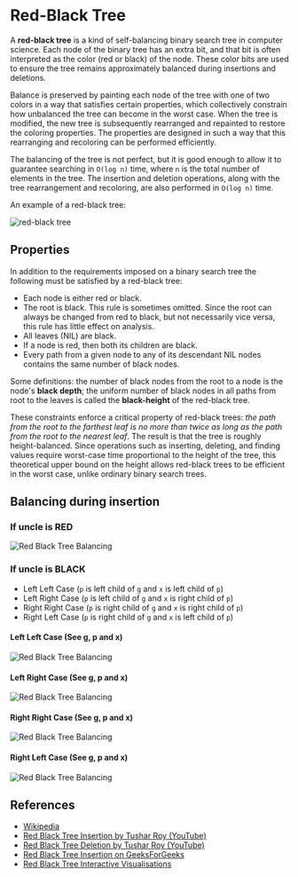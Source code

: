 # Red-Black Tree

A **red-black tree** is a kind of self-balancing binary search
tree in computer science. Each node of the binary tree has
an extra bit, and that bit is often interpreted as the
color (red or black) of the node. These color bits are used
to ensure the tree remains approximately balanced during
insertions and deletions.

Balance is preserved by painting each node of the tree with
one of two colors in a way that satisfies certain properties,
which collectively constrain how unbalanced the tree can
become in the worst case. When the tree is modified, the
new tree is subsequently rearranged and repainted to
restore the coloring properties. The properties are
designed in such a way that this rearranging and recoloring
can be performed efficiently.

The balancing of the tree is not perfect, but it is good
enough to allow it to guarantee searching in `O(log n)` time,
where `n` is the total number of elements in the tree.
The insertion and deletion operations, along with the tree
rearrangement and recoloring, are also performed
in `O(log n)` time.

An example of a red-black tree:

![red-black tree](https://upload.wikimedia.org/wikipedia/commons/6/66/Red-black_tree_example.svg)

## Properties

In addition to the requirements imposed on a binary search
tree the following must be satisfied by a red-black tree:

-   Each node is either red or black.
-   The root is black. This rule is sometimes omitted.
    Since the root can always be changed from red to black,
    but not necessarily vice versa, this rule has little
    effect on analysis.
-   All leaves (NIL) are black.
-   If a node is red, then both its children are black.
-   Every path from a given node to any of its descendant
    NIL nodes contains the same number of black nodes.

Some definitions: the number of black nodes from the root
to a node is the node's **black depth**; the uniform
number of black nodes in all paths from root to the leaves
is called the **black-height** of the red-black tree.

These constraints enforce a critical property of red-black
trees: _the path from the root to the farthest leaf is no more than twice as long as the path from the root to the nearest leaf_.
The result is that the tree is roughly height-balanced.
Since operations such as inserting, deleting, and finding
values require worst-case time proportional to the height
of the tree, this theoretical upper bound on the height
allows red-black trees to be efficient in the worst case,
unlike ordinary binary search trees.

## Balancing during insertion

### If uncle is RED

![Red Black Tree Balancing](https://www.geeksforgeeks.org/wp-content/uploads/redBlackCase2.png)

### If uncle is BLACK

-   Left Left Case (`p` is left child of `g` and `x` is left child of `p`)
-   Left Right Case (`p` is left child of `g` and `x` is right child of `p`)
-   Right Right Case (`p` is right child of `g` and `x` is right child of `p`)
-   Right Left Case (`p` is right child of `g` and `x` is left child of `p`)

#### Left Left Case (See g, p and x)

![Red Black Tree Balancing](https://www.geeksforgeeks.org/wp-content/uploads/redBlackCase3a1.png)

#### Left Right Case (See g, p and x)

![Red Black Tree Balancing](https://www.geeksforgeeks.org/wp-content/uploads/redBlackCase3b.png)

#### Right Right Case (See g, p and x)

![Red Black Tree Balancing](https://www.geeksforgeeks.org/wp-content/uploads/redBlackCase3c.png)

#### Right Left Case (See g, p and x)

![Red Black Tree Balancing](https://www.geeksforgeeks.org/wp-content/uploads/redBlackCase3d.png)

## References

-   [Wikipedia](https://en.wikipedia.org/wiki/Red%E2%80%93black_tree)
-   [Red Black Tree Insertion by Tushar Roy (YouTube)](https://www.youtube.com/watch?v=UaLIHuR1t8Q&list=PLLXdhg_r2hKA7DPDsunoDZ-Z769jWn4R8&index=63)
-   [Red Black Tree Deletion by Tushar Roy (YouTube)](https://www.youtube.com/watch?v=CTvfzU_uNKE&t=0s&list=PLLXdhg_r2hKA7DPDsunoDZ-Z769jWn4R8&index=64)
-   [Red Black Tree Insertion on GeeksForGeeks](https://www.geeksforgeeks.org/red-black-tree-set-2-insert/)
-   [Red Black Tree Interactive Visualisations](https://www.cs.usfca.edu/~galles/visualization/RedBlack.html)
